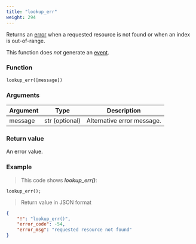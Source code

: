 ```yaml
---
title: "lookup_err"
weight: 294
---
```


Returns an [error](../../data-types/error) when a requested resource is not found or when an index is out-of-range.

This function does *not* generate an [event](../../overview/events).

### Function

`lookup_err([message])`

### Arguments

Argument | Type | Description
-------- | ---- | -----------
message | str (optional) | Alternative error message.

### Return value

An error value.

### Example

> This code shows ***lookup_err()***:

```thingsdb,json_response
lookup_err();
```

> Return value in JSON format

```json
{
    "!": "lookup_err()",
    "error_code": -54,
    "error_msg": "requested resource not found"
}
```
